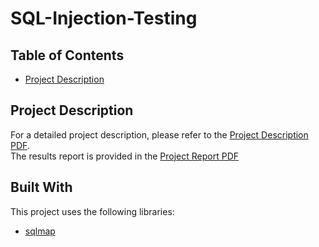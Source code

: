 # SQL-Injection-Testing 

## Table of Contents
- [Project Description](#project-description)

## Project Description
For a detailed project description, please refer to the [Project Description PDF](./ST_Project_Final.pdf). <br />
The results report is provided in the [Project Report PDF](./9931061_MohammadMehdiNazari_Project.pdf)

## Built With
This project uses the following libraries:

- [sqlmap](https://sqlmap.org/)
